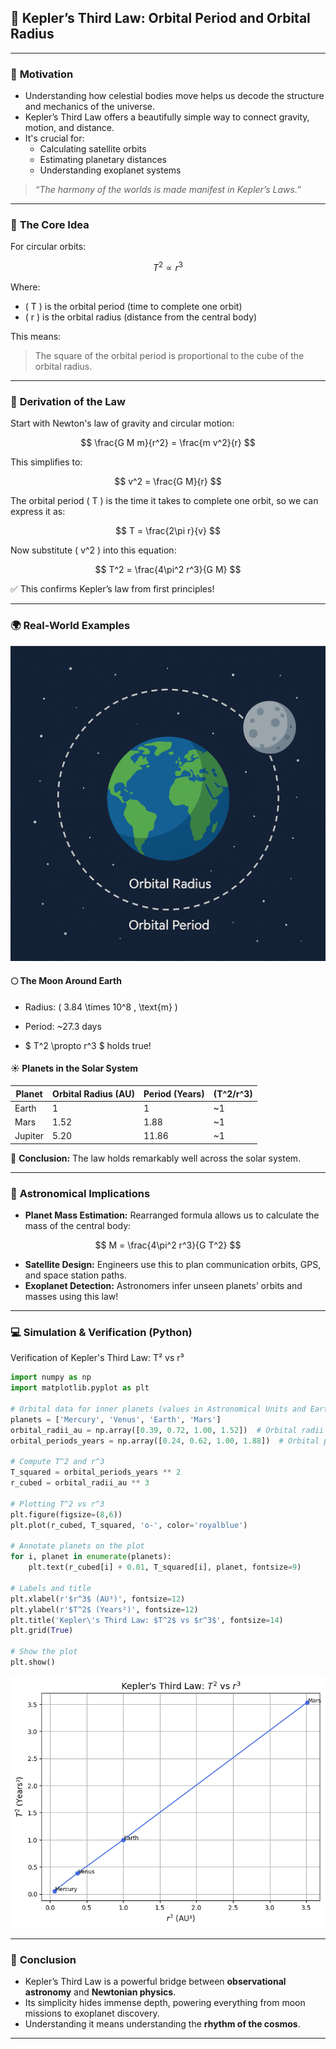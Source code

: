 

## 🌌 **Kepler’s Third Law: Orbital Period and Orbital Radius**

---

### 🎯 **Motivation**

- Understanding how celestial bodies move helps us decode the structure and mechanics of the universe.
- Kepler’s Third Law offers a beautifully simple way to connect gravity, motion, and distance.
- It's crucial for:
  - Calculating satellite orbits
  - Estimating planetary distances
  - Understanding exoplanet systems

> *“The harmony of the worlds is made manifest in Kepler’s Laws.”*

---

### 📐 **The Core Idea**

For circular orbits:

$$
T^2 \propto r^3
$$

Where:
- \( T \) is the orbital period (time to complete one orbit)
- \( r \) is the orbital radius (distance from the central body)

This means:
> The square of the orbital period is proportional to the cube of the orbital radius.

---

### 🧮 **Derivation of the Law**

Start with Newton's law of gravity and circular motion:

$$
\frac{G M m}{r^2} = \frac{m v^2}{r}
$$

This simplifies to:

$$
v^2 = \frac{G M}{r}
$$

The orbital period \( T \) is the time it takes to complete one orbit, so we can express it as:

$$
T = \frac{2\pi r}{v}
$$

Now substitute \( v^2 \) into this equation:

$$
T^2 = \frac{4\pi^2 r^3}{G M}
$$

✅ This confirms Kepler’s law from first principles!

---

### 🌍 **Real-World Examples**

![alt text](image.png)

#### 🌕 The Moon Around Earth
- Radius: \( 3.84 \times 10^8 \, \text{m} \)  
- Period: ~27.3 days  

- $ T^2 \propto r^3 $ holds true!
  

#### ☀️ Planets in the Solar System

| Planet   | Orbital Radius (AU) | Period (Years) | \(T^2/r^3\) |
|----------|----------------------|----------------|-------------|
| Earth    | 1                    | 1              | ~1          |
| Mars     | 1.52                 | 1.88           | ~1          |
| Jupiter  | 5.20                 | 11.86          | ~1          |

🌟 **Conclusion:** The law holds remarkably well across the solar system.

---

### 🔭 **Astronomical Implications**

- **Planet Mass Estimation:** Rearranged formula allows us to calculate the mass of the central body:

$$
M = \frac{4\pi^2 r^3}{G T^2}
$$

- **Satellite Design:** Engineers use this to plan communication orbits, GPS, and space station paths.
- **Exoplanet Detection:** Astronomers infer unseen planets’ orbits and masses using this law!

---

### 💻 **Simulation & Verification (Python)**

Verification of Kepler's Third Law: T² vs r³
```python
import numpy as np
import matplotlib.pyplot as plt

# Orbital data for inner planets (values in Astronomical Units and Earth years)
planets = ['Mercury', 'Venus', 'Earth', 'Mars']
orbital_radii_au = np.array([0.39, 0.72, 1.00, 1.52])  # Orbital radii (AU)
orbital_periods_years = np.array([0.24, 0.62, 1.00, 1.88])  # Orbital periods (years)

# Compute T^2 and r^3
T_squared = orbital_periods_years ** 2
r_cubed = orbital_radii_au ** 3

# Plotting T^2 vs r^3
plt.figure(figsize=(8,6))
plt.plot(r_cubed, T_squared, 'o-', color='royalblue')

# Annotate planets on the plot
for i, planet in enumerate(planets):
    plt.text(r_cubed[i] + 0.01, T_squared[i], planet, fontsize=9)

# Labels and title
plt.xlabel(r'$r^3$ (AU³)', fontsize=12)
plt.ylabel(r'$T^2$ (Years²)', fontsize=12)
plt.title('Kepler\'s Third Law: $T^2$ vs $r^3$', fontsize=14)
plt.grid(True)

# Show the plot
plt.show()

```

![alt text](image-7.png)






---

### 🌠 **Conclusion**

- Kepler’s Third Law is a powerful bridge between **observational astronomy** and **Newtonian physics**.
- Its simplicity hides immense depth, powering everything from moon missions to exoplanet discovery.
- Understanding it means understanding the **rhythm of the cosmos**.

---




